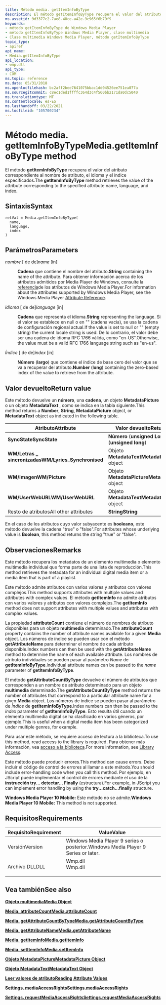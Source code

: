 ```yaml
---
title: Método media. getItemInfoByType
description: El método getItemInfoByType recupera el valor del atributo correspondiente al nombre de atributo, el idioma y el índice especificados.
ms.assetid: 9d3377c2-7ae8-48ce-a42e-9c965f6b79f9
keywords:
- método getItemInfoByType de Windows Media Player
- método getItemInfoByType Windows Media Player, clase multimedia
- Clase multimedia Windows Media Player, método getItemInfoByType
topic_type:
- apiref
api_name:
- Media.getItemInfoByType
api_location:
- wmp.dll
api_type:
- COM
ms.topic: reference
ms.date: 05/31/2018
ms.openlocfilehash: bc2aff2bee7641075bbac1dd04526ee751ea077a
ms.sourcegitcommit: c8ec1ded1ffffc364d3c4f560bb2171da0dc5040
ms.translationtype: MT
ms.contentlocale: es-ES
ms.lasthandoff: 03/22/2021
ms.locfileid: "105700234"
---
```

# <a name="mediagetiteminfobytype-method"></a><span data-ttu-id="40cf4-106">Método media. getItemInfoByType</span><span class="sxs-lookup"><span data-stu-id="40cf4-106">Media.getItemInfoByType method</span></span>

<span data-ttu-id="40cf4-107">El método **getItemInfoByType** recupera el valor del atributo correspondiente al nombre de atributo, el idioma y el índice especificados.</span><span class="sxs-lookup"><span data-stu-id="40cf4-107">The **getItemInfoByType** method retrieves the value of the attribute corresponding to the specified attribute name, language, and index.</span></span>

## <a name="syntax"></a><span data-ttu-id="40cf4-108">Sintaxis</span><span class="sxs-lookup"><span data-stu-id="40cf4-108">Syntax</span></span>


```JScript
retVal = Media.getItemInfoByType(
  name,
  language,
  index
)
```



## <a name="parameters"></a><span data-ttu-id="40cf4-109">Parámetros</span><span class="sxs-lookup"><span data-stu-id="40cf4-109">Parameters</span></span>

<dl> <dt>

<span data-ttu-id="40cf4-110">*nombre* \[ de de\]</span><span class="sxs-lookup"><span data-stu-id="40cf4-110">*name* \[in\]</span></span>
</dt> <dd>

<span data-ttu-id="40cf4-111">**Cadena** que contiene el nombre del atributo.</span><span class="sxs-lookup"><span data-stu-id="40cf4-111">**String** containing the name of the attribute.</span></span> <span data-ttu-id="40cf4-112">Para obtener información acerca de los atributos admitidos por Media Player de Windows, consulte la [referencia](attribute-reference.md)de los atributos de Windows Media Player.</span><span class="sxs-lookup"><span data-stu-id="40cf4-112">For information about the attributes supported by Windows Media Player, see the Windows Media Player [Attribute Reference](attribute-reference.md).</span></span>

</dd> <dt>

<span data-ttu-id="40cf4-113">*idioma* \[ de de\]</span><span class="sxs-lookup"><span data-stu-id="40cf4-113">*language* \[in\]</span></span>
</dt> <dd>

<span data-ttu-id="40cf4-114">**Cadena** que representa el idioma.</span><span class="sxs-lookup"><span data-stu-id="40cf4-114">**String** representing the language.</span></span> <span data-ttu-id="40cf4-115">Si el valor se establece en null o en "" (cadena vacía), se usa la cadena de configuración regional actual.</span><span class="sxs-lookup"><span data-stu-id="40cf4-115">If the value is set to null or "" (empty string) the current locale string is used.</span></span> <span data-ttu-id="40cf4-116">De lo contrario, el valor debe ser una cadena de idioma RFC 1766 válida, como "en-US".</span><span class="sxs-lookup"><span data-stu-id="40cf4-116">Otherwise, the value must be a valid RFC 1766 language string such as "en-us".</span></span>

</dd> <dt>

<span data-ttu-id="40cf4-117">*Índice* \[ de de\]</span><span class="sxs-lookup"><span data-stu-id="40cf4-117">*index* \[in\]</span></span>
</dt> <dd>

<span data-ttu-id="40cf4-118">**Número** (**largo**) que contiene el índice de base cero del valor que se va a recuperar del atributo.</span><span class="sxs-lookup"><span data-stu-id="40cf4-118">**Number** (**long**) containing the zero-based index of the value to retrieve from the attribute.</span></span>

</dd> </dl>

## <a name="return-value"></a><span data-ttu-id="40cf4-119">Valor devuelto</span><span class="sxs-lookup"><span data-stu-id="40cf4-119">Return value</span></span>

<span data-ttu-id="40cf4-120">Este método devuelve un **número**, una **cadena**, un objeto **MetadataPicture** o un objeto **MetadataText** , como se indica en la tabla siguiente.</span><span class="sxs-lookup"><span data-stu-id="40cf4-120">This method returns a **Number**, **String**, **MetadataPicture** object, or **MetadataText** object as indicated in the following table.</span></span>



| <span data-ttu-id="40cf4-121">Atributo</span><span class="sxs-lookup"><span data-stu-id="40cf4-121">Attribute</span></span>                   | <span data-ttu-id="40cf4-122">Valor devuelto</span><span class="sxs-lookup"><span data-stu-id="40cf4-122">Return value</span></span>                   |
|-----------------------------|--------------------------------|
| <span data-ttu-id="40cf4-123">**SyncState**</span><span class="sxs-lookup"><span data-stu-id="40cf4-123">**SyncState**</span></span>               | <span data-ttu-id="40cf4-124">**Número** (**unsigned Long**)</span><span class="sxs-lookup"><span data-stu-id="40cf4-124">**Number** (**unsigned long**)</span></span> |
| <span data-ttu-id="40cf4-125">**WM/Letras \_ sincronizadas**</span><span class="sxs-lookup"><span data-stu-id="40cf4-125">**WM/Lyrics\_Synchronised**</span></span> | <span data-ttu-id="40cf4-126">Objeto **MetadataText**</span><span class="sxs-lookup"><span data-stu-id="40cf4-126">**MetadataText** object</span></span>        |
| <span data-ttu-id="40cf4-127">**WM/imagen**</span><span class="sxs-lookup"><span data-stu-id="40cf4-127">**WM/Picture**</span></span>              | <span data-ttu-id="40cf4-128">Objeto **MetadataPicture**</span><span class="sxs-lookup"><span data-stu-id="40cf4-128">**MetadataPicture** object</span></span>     |
| <span data-ttu-id="40cf4-129">**WM/UserWebURL**</span><span class="sxs-lookup"><span data-stu-id="40cf4-129">**WM/UserWebURL**</span></span>           | <span data-ttu-id="40cf4-130">Objeto **MetadataText**</span><span class="sxs-lookup"><span data-stu-id="40cf4-130">**MetadataText** object</span></span>        |
| <span data-ttu-id="40cf4-131">Resto de atributos</span><span class="sxs-lookup"><span data-stu-id="40cf4-131">All other attributes</span></span>        | <span data-ttu-id="40cf4-132">**String**</span><span class="sxs-lookup"><span data-stu-id="40cf4-132">**String**</span></span>                     |



 

<span data-ttu-id="40cf4-133">En el caso de los atributos cuyo valor subyacente es **booleano**, este método devuelve la cadena "true" o "false".</span><span class="sxs-lookup"><span data-stu-id="40cf4-133">For attributes whose underlying value is **Boolean**, this method returns the string "true" or "false".</span></span>

## <a name="remarks"></a><span data-ttu-id="40cf4-134">Observaciones</span><span class="sxs-lookup"><span data-stu-id="40cf4-134">Remarks</span></span>

<span data-ttu-id="40cf4-135">Este método recupera los metadatos de un elemento multimedia o elemento multimedia individual que forma parte de una lista de reproducción.</span><span class="sxs-lookup"><span data-stu-id="40cf4-135">This method retrieves the metadata for an individual digital media item or a media item that is part of a playlist.</span></span>

<span data-ttu-id="40cf4-136">Este método admite atributos con varios valores y atributos con valores complejos.</span><span class="sxs-lookup"><span data-stu-id="40cf4-136">This method supports attributes with multiple values and attributes with complex values.</span></span> <span data-ttu-id="40cf4-137">El método **getItemInfo** no admite atributos con varios valores y atributos con valores complejos.</span><span class="sxs-lookup"><span data-stu-id="40cf4-137">The **getItemInfo** method does not support attributes with multiple values and attributes with complex values.</span></span>

<span data-ttu-id="40cf4-138">La propiedad **attributeCount** contiene el número de nombres de atributo disponibles para un objeto **multimedia** determinado.</span><span class="sxs-lookup"><span data-stu-id="40cf4-138">The **attributeCount** property contains the number of attribute names available for a given **Media** object.</span></span> <span data-ttu-id="40cf4-139">Los números de índice se pueden usar con el método **getAttributeName** para determinar el nombre de cada atributo disponible.</span><span class="sxs-lookup"><span data-stu-id="40cf4-139">Index numbers can then be used with the **getAttributeName** method to determine the name of each available attribute.</span></span> <span data-ttu-id="40cf4-140">Los nombres de atributo individuales se pueden pasar al parámetro *Name* de **getItemInfoByType**.</span><span class="sxs-lookup"><span data-stu-id="40cf4-140">Individual attribute names can be passed to the *name* parameter of **getItemInfoByType**.</span></span>

<span data-ttu-id="40cf4-141">El método **getAttributeCountByType** devuelve el número de atributos que corresponden a un nombre de atributo determinado para un objeto **multimedia** determinado.</span><span class="sxs-lookup"><span data-stu-id="40cf4-141">The **getAttributeCountByType** method returns the number of attributes that correspond to a particular attribute name for a given **Media** object.</span></span> <span data-ttu-id="40cf4-142">Los números de índice se pueden pasar al parámetro de *Índice* de **getItemInfoByType**.</span><span class="sxs-lookup"><span data-stu-id="40cf4-142">Index numbers can then be passed to the *index* parameter of **getItemInfoByType**.</span></span> <span data-ttu-id="40cf4-143">Esto resulta útil cuando un elemento multimedia digital se ha clasificado en varios géneros, por ejemplo.</span><span class="sxs-lookup"><span data-stu-id="40cf4-143">This is useful when a digital media item has been categorized under multiple genres, for example.</span></span>

<span data-ttu-id="40cf4-144">Para usar este método, se requiere acceso de lectura a la biblioteca.</span><span class="sxs-lookup"><span data-stu-id="40cf4-144">To use this method, read access to the library is required.</span></span> <span data-ttu-id="40cf4-145">Para obtener más información, vea [acceso a la biblioteca](library-access.md).</span><span class="sxs-lookup"><span data-stu-id="40cf4-145">For more information, see [Library Access](library-access.md).</span></span>

<span data-ttu-id="40cf4-146">Este método puede producir errores.</span><span class="sxs-lookup"><span data-stu-id="40cf4-146">This method can cause errors.</span></span> <span data-ttu-id="40cf4-147">Debe incluir el código de control de errores al llamar a este método.</span><span class="sxs-lookup"><span data-stu-id="40cf4-147">You should include error-handling code when you call this method.</span></span> <span data-ttu-id="40cf4-148">Por ejemplo, en JScript puede implementar el control de errores mediante el uso de la **instrucción try... detectar... Finally** (estructura).</span><span class="sxs-lookup"><span data-stu-id="40cf4-148">For example, in JScript you can implement error handling by using the **try...catch...finally** structure.</span></span>

<span data-ttu-id="40cf4-149">**Windows Media Player 10 Mobile:** Este método no se admite.</span><span class="sxs-lookup"><span data-stu-id="40cf4-149">**Windows Media Player 10 Mobile:** This method is not supported.</span></span>

## <a name="requirements"></a><span data-ttu-id="40cf4-150">Requisitos</span><span class="sxs-lookup"><span data-stu-id="40cf4-150">Requirements</span></span>



| <span data-ttu-id="40cf4-151">Requisito</span><span class="sxs-lookup"><span data-stu-id="40cf4-151">Requirement</span></span> | <span data-ttu-id="40cf4-152">Value</span><span class="sxs-lookup"><span data-stu-id="40cf4-152">Value</span></span> |
|--------------------|------------------------------------------------------------------------------------|
| <span data-ttu-id="40cf4-153">Versión</span><span class="sxs-lookup"><span data-stu-id="40cf4-153">Version</span></span><br/> | <span data-ttu-id="40cf4-154">Windows Media Player 9 series o posterior.</span><span class="sxs-lookup"><span data-stu-id="40cf4-154">Windows Media Player 9 Series or later.</span></span><br/>                                 |
| <span data-ttu-id="40cf4-155">Archivo DLL</span><span class="sxs-lookup"><span data-stu-id="40cf4-155">DLL</span></span><br/>     | <dl> <span data-ttu-id="40cf4-156"><dt>Wmp.dll</dt></span><span class="sxs-lookup"><span data-stu-id="40cf4-156"><dt>Wmp.dll</dt></span></span> </dl> |



## <a name="see-also"></a><span data-ttu-id="40cf4-157">Vea también</span><span class="sxs-lookup"><span data-stu-id="40cf4-157">See also</span></span>

<dl> <dt>

[<span data-ttu-id="40cf4-158">**Objeto multimedia**</span><span class="sxs-lookup"><span data-stu-id="40cf4-158">**Media Object**</span></span>](media-object.md)
</dt> <dt>

[<span data-ttu-id="40cf4-159">**Media. attributeCount**</span><span class="sxs-lookup"><span data-stu-id="40cf4-159">**Media.attributeCount**</span></span>](media-attributecount.md)
</dt> <dt>

[<span data-ttu-id="40cf4-160">**Media. getAttributeCountByType**</span><span class="sxs-lookup"><span data-stu-id="40cf4-160">**Media.getAttributeCountByType**</span></span>](media-getattributecountbytype.md)
</dt> <dt>

[<span data-ttu-id="40cf4-161">**Media. getAttributeName**</span><span class="sxs-lookup"><span data-stu-id="40cf4-161">**Media.getAttributeName**</span></span>](media-getattributename.md)
</dt> <dt>

[<span data-ttu-id="40cf4-162">**Media. getItemInfo**</span><span class="sxs-lookup"><span data-stu-id="40cf4-162">**Media.getItemInfo**</span></span>](media-getiteminfo.md)
</dt> <dt>

[<span data-ttu-id="40cf4-163">**Media. setItemInfo**</span><span class="sxs-lookup"><span data-stu-id="40cf4-163">**Media.setItemInfo**</span></span>](media-setiteminfo.md)
</dt> <dt>

[<span data-ttu-id="40cf4-164">**Objeto MetadataPicture**</span><span class="sxs-lookup"><span data-stu-id="40cf4-164">**MetadataPicture Object**</span></span>](metadatapicture-object.md)
</dt> <dt>

[<span data-ttu-id="40cf4-165">**Objeto MetadataText**</span><span class="sxs-lookup"><span data-stu-id="40cf4-165">**MetadataText Object**</span></span>](metadatatext-object.md)
</dt> <dt>

[<span data-ttu-id="40cf4-166">**Leer valores de atributo**</span><span class="sxs-lookup"><span data-stu-id="40cf4-166">**Reading Attribute Values**</span></span>](reading-attribute-values.md)
</dt> <dt>

[<span data-ttu-id="40cf4-167">**Settings. mediaAccessRights**</span><span class="sxs-lookup"><span data-stu-id="40cf4-167">**Settings.mediaAccessRights**</span></span>](settings-mediaaccessrights.md)
</dt> <dt>

[<span data-ttu-id="40cf4-168">**Settings. requestMediaAccessRights**</span><span class="sxs-lookup"><span data-stu-id="40cf4-168">**Settings.requestMediaAccessRights**</span></span>](settings-requestmediaaccessrights.md)
</dt> </dl>

 

 





